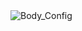 <!DOCTYPE html>
<html>
<head>
  <meta charset="utf-8">
</head>
<body>
  <img src="/config_body_test.js" alt="Body_Config"/>
</body>
</html>
